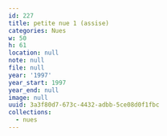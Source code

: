 ```yaml
---
id: 227
title: petite nue 1 (assise)
categories: Nues
w: 50
h: 61
location: null
note: null
file: null
year: '1997'
year_start: 1997
year_end: null
image: null
uuid: 3a3f80d7-673c-4432-adbb-5ce08d0f1fbc
collections:
  - nues
---
```


